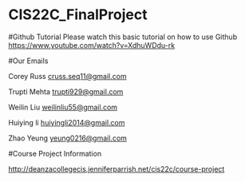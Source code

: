 # CIS22C_FinalProject

#Github Tutorial
Please watch this basic tutorial on how to use Github
https://www.youtube.com/watch?v=XdhuWDdu-rk


#Our Emails

Corey Russ      cruss.seq11@gmail.com 

Trupti Mehta    trupti929@gmail.com

Weilin Liu      weilinliu55@gmail.com

Huiying li      huiyingli2014@gmail.com

Zhao Yeung      yeung0216@gmail.com


#Course Project Information

http://deanzacollegecis.jenniferparrish.net/cis22c/course-project
